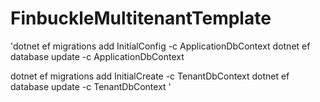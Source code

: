 # FinbuckleMultitenantTemplate
 'dotnet ef migrations add InitialConfig -c ApplicationDbContext
dotnet ef database update -c ApplicationDbContext

dotnet ef migrations add InitialCreate -c TenantDbContext
dotnet ef database update -c TenantDbContext
'
